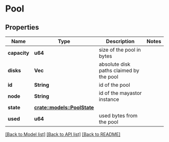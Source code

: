 # Pool

## Properties

Name | Type | Description | Notes
------------ | ------------- | ------------- | -------------
**capacity** | **u64** | size of the pool in bytes | 
**disks** | **Vec<String>** | absolute disk paths claimed by the pool | 
**id** | **String** | id of the pool | 
**node** | **String** | id of the mayastor instance | 
**state** | [**crate::models::PoolState**](PoolState.md) |  | 
**used** | **u64** | used bytes from the pool | 

[[Back to Model list]](../README.md#documentation-for-models) [[Back to API list]](../README.md#documentation-for-api-endpoints) [[Back to README]](../README.md)


